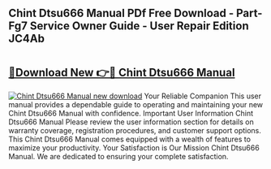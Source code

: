 ## Chint Dtsu666 Manual PDf Free Download - Part-Fg7 Service Owner Guide - User Repair Edition JC4Ab

# <h2><a href="http://bc15895.oget.top/?id=Chint+Dtsu666+Manual">🔗Download New 👉🔴 Chint Dtsu666 Manual</a></h2>

[![Chint Dtsu666 Manual new download](https://i.imgur.com/5g1atiW.png)](http://bc15895.oget.top/?id=Chint+Dtsu666+Manual)
Your Reliable Companion This user manual provides a dependable guide to operating and maintaining your new Chint Dtsu666 Manual with confidence. Important User Information Chint Dtsu666 Manual Please review the user information section for details on warranty coverage, registration procedures, and customer support options. This Chint Dtsu666 Manual comes equipped with a wealth of features to maximize your productivity. Your Satisfaction is Our Mission Chint Dtsu666 Manual. We are dedicated to ensuring your complete satisfaction.
